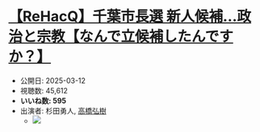# [【ReHacQ】千葉市長選 新人候補…政治と宗教【なんで立候補したんですか？】](https://www.youtube.com/watch?v=-Nk5twnxbWo)
-   公開日: 2025-03-12
-   視聴数: 45,612
-   **いいね数: 595**
-   出演者: 杉田勇人, [高橋弘樹](/rehacq_fan/people/高橋弘樹 "wikilink")
    - [![](https://img.youtube.com/vi/-Nk5twnxbWo/hqdefault.jpg)](https://www.youtube.com/watch?v=-Nk5twnxbWo)
